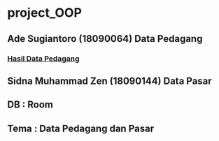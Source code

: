 # project_OOP

## Ade Sugiantoro (18090064) Data Pedagang
### [Hasil Data Pedagang](https://github.com/adesug/project_OOP/issues/3#issue-758223179)
## Sidna Muhammad Zen (18090144) Data Pasar
## DB : Room
## Tema : Data Pedagang dan Pasar

